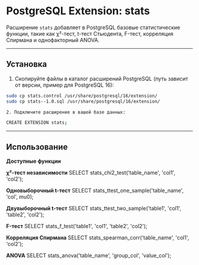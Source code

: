 # PostgreSQL Extension: stats

Расширение `stats` добавляет в PostgreSQL базовые статистические функции, такие как χ²-тест, t-тест Стьюдента, F-тест, корреляция Спирмана и однофакторный ANOVA.  

---

## Установка

1. Скопируйте файлы в каталог расширений PostgreSQL (путь зависит от версии, пример для PostgreSQL 16):

```bash
sudo cp stats.control /usr/share/postgresql/16/extension/
sudo cp stats--1.0.sql /usr/share/postgresql/16/extension/

2. Подключите расширение в вашей базе данных:

CREATE EXTENSION stats;
```

---

## Использование

**Доступные функции**

**χ²-тест независимости**
SELECT stats_chi2_test('table_name', 'col1', 'col2');

**Одновыборочный t-тест**
SELECT stats_ttest_one_sample('table_name', 'col', mu0);

**Двувыборочный t-тест**
SELECT stats_ttest_two_sample('table1', 'col1', 'table2', 'col2');

**F-тест**
SELECT stats_f_test('table1', 'col1', 'table2', 'col2');

**Корреляция Спирмана**
SELECT stats_spearman_corr('table_name', 'col1', 'col2');

**ANOVA**
SELECT stats_anova('table_name', 'group_col', 'value_col');

